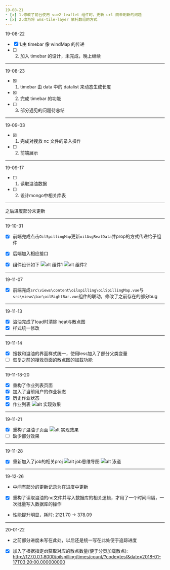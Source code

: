 ```yaml
---
19-08-21
- [x] 1.修改了前台使用 vue2-leaflet 组件时，更新 url 而未刷新的问题
- [x] 2.改为将 wms-tile-layer 依托数组的方式
---
```


19-08-22

- [x] 1.由 timebar 像 windMap 的传递
- [ ] 2.  加入 timebar 的设计，未完成，晚上继续

---

19-08-23

- [x] 1. timebar 由 data 中的 datalist 来动态生成长度
- [x] 2. 完成 timebar 的功能
- [ ] 3. 部分遇见的问题待总结

---

19-09-03

- [x] 1. 完成对搜救 nc 文件的录入操作
- [ ] 2. 前端展示

---

19-09-17

- [ ] 1. 读取溢油数据
- [ ] 2. 设计mongo中相关库表

---
之后进度部分未更新

---
19-10-31
- [x] 前端完成点击`OilSpillingMap`更新`oilAvgRealData`并prop的方式传递给子组件
- [x] 后端加入相应接口
- [x] 组件设计如下
   ![alt 组件1](./document/99img/TIM截图20191031213012.png)
   ![alt 组件2](./document/99img/TIM截图20191031213043.png)


---
19-11-07 
- [x] 前端完成`src\views\content\oilspilling\oilSpillingMap.vue`与`src\views\bar\oilRightBar.vue`组件的联动，修改了之前存在的部分bug

---
19-11-13
- [x] 溢油完成了load时清除 heat与散点图
- [x] 样式统一修改 

---
19-11-14
- [x] 搜救和溢油的界面样式统一，使用less加入了部分父类变量
- [ ] 恢复之前的搜救页面的散点图的加载功能

---
19-11-18-20
- [x] 重构了作业列表页面
- [x] 加入了当前用户的作业状态
- [x] 历史作业状态
- [x] 作业列表
   ![alt 实现效果](./document/99img/TIM截图20191120143602.png)

---
19-11-21 
- [x] 重构了溢油子页面
  ![alt 实现效果](./document/99img/微信图片_20191121224611.png)
- [ ] 缺少部分效果

---
19-11-28  
- [x] 重新加入了job的相关proj
![alt job思维导图](./document/99img/background/job.png)
![alt 泳道](./document/99img/background/TIM截图20191128221450.png)

---
19-12-26  
* 中间有部分的更新记录为在进度中更新
- [x] 重构了读取溢油的nc文件并写入数据库的相关逻辑，才用了一个时间间隔，一次批量写入数据库的操作
* 性能提升明显，耗时: 2121.70 -> 378.09

---
20-01-22  
* 之前部分进度未写在此处，以后还是统一写在此处便于追踪进度  

- [x] 加入了根据指定dt获取对应的散点数量(便于分页加载散点):  
      http://127.0.0.1:8000/oilspilling/times/count/?code=test&date=2018-01-17T03:20:00.000000000
   
